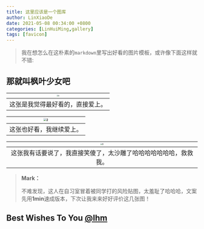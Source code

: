 ```yaml
---
title: 这里应该是一个图库
author: LinXiaoDe
date: 2021-05-08 00:34:00 +0800
categories: [LinHuiMing,gallery]
tags: [favicon]
---
```


> 我在想怎么在这朴素的`markdown`里写出好看的图片模板，或许像下面这样就不错:





## 那就叫枫叶少女吧

| <img src="https://i.loli.net/2021/05/08/Ib9yZFWqUzl3vtE.jpg" alt="1" style="zoom: 25%;" /> |
| :----------------------------------------------------------: |
|               这张是我觉得最好看的，直接爱上。               |



| <img src="https://i.loli.net/2021/05/08/guQM1JlI5hLYFRm.jpg" alt="2" style="zoom: 45%;" /> |
| :----------------------------------------------------------: |
|                   这张也好看，我继续爱上。                   |



| <img src="https://i.loli.net/2021/05/08/PvKmLWr7MwTU46I.jpg" alt="3" style="zoom: 28%;" /> |
| :----------------------------------------------------------: |
| 这张我有话要说了，我直接笑傻了，太沙雕了哈哈哈哈哈哈哈，救救我。 |



> **Mark：**
>
> 不难发现，这人在自习室冒着被同学打的风险贴图，太羞耻了哈哈哈，文案先用**1min**速成版本，下次让我来来好好评价这几张图！

## Best Wishes To You [@lhm ](https://github.com/linzissu) 
